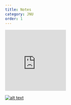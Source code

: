 ```yaml
---
title: Notes
category: JNU
order: 1
---
```



<embed src="https://examguidance.github.io/life_sciences.pdf" width="200" height="200" type="application/pdf"/>

[![alt text](https://annabel.tech/assets/images/bio-photo.jpg)](https://vishwaskukreti.github.io)
